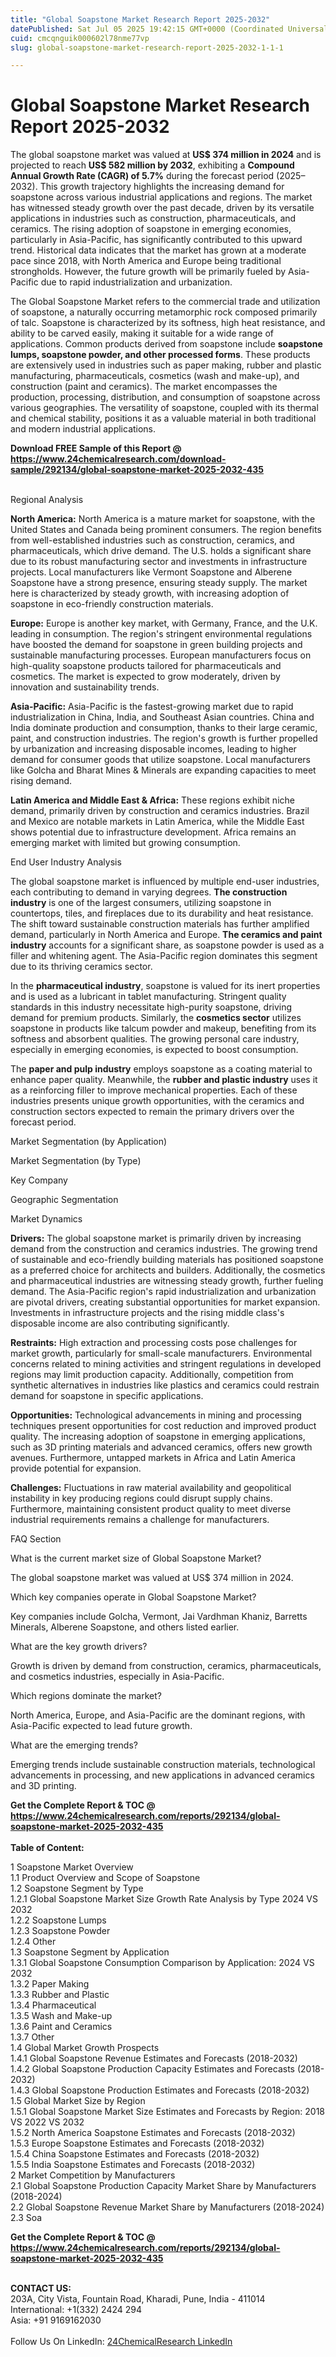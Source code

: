 ```yaml
---
title: "Global Soapstone Market Research Report 2025-2032"
datePublished: Sat Jul 05 2025 19:42:15 GMT+0000 (Coordinated Universal Time)
cuid: cmcqnguik000602l78nme77vp
slug: global-soapstone-market-research-report-2025-2032-1-1-1

---
```


# Global Soapstone Market Research Report 2025-2032

<p>The global soapstone market was valued at <strong>US$ 374 million in 2024</strong> and is projected to reach <strong>US$ 582 million by 2032</strong>, exhibiting a <strong>Compound Annual Growth Rate (CAGR) of 5.7%</strong> during the forecast period (2025–2032). This growth trajectory highlights the increasing demand for soapstone across various industrial applications and regions. The market has witnessed steady growth over the past decade, driven by its versatile applications in industries such as construction, pharmaceuticals, and ceramics. The rising adoption of soapstone in emerging economies, particularly in Asia-Pacific, has significantly contributed to this upward trend. Historical data indicates that the market has grown at a moderate pace since 2018, with North America and Europe being traditional strongholds. However, the future growth will be primarily fueled by Asia-Pacific due to rapid industrialization and urbanization.</p><p>
</p><p>The Global Soapstone Market refers to the commercial trade and utilization of soapstone, a naturally occurring metamorphic rock composed primarily of talc. Soapstone is characterized by its softness, high heat resistance, and ability to be carved easily, making it suitable for a wide range of applications. Common products derived from soapstone include <strong>soapstone lumps, soapstone powder, and other processed forms</strong>. These products are extensively used in industries such as paper making, rubber and plastic manufacturing, pharmaceuticals, cosmetics (wash and make-up), and construction (paint and ceramics). The market encompasses the production, processing, distribution, and consumption of soapstone across various geographies. The versatility of soapstone, coupled with its thermal and chemical stability, positions it as a valuable material in both traditional and modern industrial applications.</p><div><b>Download FREE Sample of this Report @ 
            <a href="https://www.24chemicalresearch.com/download-sample/292134/global-soapstone-market-2025-2032-435">
            https://www.24chemicalresearch.com/download-sample/292134/global-soapstone-market-2025-2032-435</a></b></div><br><p>
Regional Analysis</p><p>
</p><p><strong>North America:</strong> North America is a mature market for soapstone, with the United States and Canada being prominent consumers. The region benefits from well-established industries such as construction, ceramics, and pharmaceuticals, which drive demand. The U.S. holds a significant share due to its robust manufacturing sector and investments in infrastructure projects. Local manufacturers like Vermont Soapstone and Alberene Soapstone have a strong presence, ensuring steady supply. The market here is characterized by steady growth, with increasing adoption of soapstone in eco-friendly construction materials.</p><p>
</p><p><strong>Europe:</strong> Europe is another key market, with Germany, France, and the U.K. leading in consumption. The region's stringent environmental regulations have boosted the demand for soapstone in green building projects and sustainable manufacturing processes. European manufacturers focus on high-quality soapstone products tailored for pharmaceuticals and cosmetics. The market is expected to grow moderately, driven by innovation and sustainability trends.</p><p>
</p><p><strong>Asia-Pacific:</strong> Asia-Pacific is the fastest-growing market due to rapid industrialization in China, India, and Southeast Asian countries. China and India dominate production and consumption, thanks to their large ceramic, paint, and construction industries. The region's growth is further propelled by urbanization and increasing disposable incomes, leading to higher demand for consumer goods that utilize soapstone. Local manufacturers like Golcha and Bharat Mines &amp; Minerals are expanding capacities to meet rising demand.</p><p>
</p><p><strong>Latin America and Middle East &amp; Africa:</strong> These regions exhibit niche demand, primarily driven by construction and ceramics industries. Brazil and Mexico are notable markets in Latin America, while the Middle East shows potential due to infrastructure development. Africa remains an emerging market with limited but growing consumption.</p><p>
End User Industry Analysis</p><p>
</p><p>The global soapstone market is influenced by multiple end-user industries, each contributing to demand in varying degrees. <strong>The construction industry</strong> is one of the largest consumers, utilizing soapstone in countertops, tiles, and fireplaces due to its durability and heat resistance. The shift toward sustainable construction materials has further amplified demand, particularly in North America and Europe. <strong>The ceramics and paint industry</strong> accounts for a significant share, as soapstone powder is used as a filler and whitening agent. The Asia-Pacific region dominates this segment due to its thriving ceramics sector.</p><p>
</p><p>In the <strong>pharmaceutical industry</strong>, soapstone is valued for its inert properties and is used as a lubricant in tablet manufacturing. Stringent quality standards in this industry necessitate high-purity soapstone, driving demand for premium products. Similarly, the <strong>cosmetics sector</strong> utilizes soapstone in products like talcum powder and makeup, benefiting from its softness and absorbent qualities. The growing personal care industry, especially in emerging economies, is expected to boost consumption.</p><p>
</p><p>The <strong>paper and pulp industry</strong> employs soapstone as a coating material to enhance paper quality. Meanwhile, the <strong>rubber and plastic industry</strong> uses it as a reinforcing filler to improve mechanical properties. Each of these industries presents unique growth opportunities, with the ceramics and construction sectors expected to remain the primary drivers over the forecast period.</p><p>
Market Segmentation (by Application)</p><p>
</p><p>
Market Segmentation (by Type)</p><p>
</p><p>
Key Company</p><p>
</p><p>
Geographic Segmentation</p><p>
</p><p>
Market Dynamics</p><p>
</p><p><strong>Drivers:</strong> The global soapstone market is primarily driven by increasing demand from the construction and ceramics industries. The growing trend of sustainable and eco-friendly building materials has positioned soapstone as a preferred choice for architects and builders. Additionally, the cosmetics and pharmaceutical industries are witnessing steady growth, further fueling demand. The Asia-Pacific region's rapid industrialization and urbanization are pivotal drivers, creating substantial opportunities for market expansion. Investments in infrastructure projects and the rising middle class's disposable income are also contributing significantly.</p><p>
</p><p><strong>Restraints:</strong> High extraction and processing costs pose challenges for market growth, particularly for small-scale manufacturers. Environmental concerns related to mining activities and stringent regulations in developed regions may limit production capacity. Additionally, competition from synthetic alternatives in industries like plastics and ceramics could restrain demand for soapstone in specific applications.</p><p>
</p><p><strong>Opportunities:</strong> Technological advancements in mining and processing techniques present opportunities for cost reduction and improved product quality. The increasing adoption of soapstone in emerging applications, such as 3D printing materials and advanced ceramics, offers new growth avenues. Furthermore, untapped markets in Africa and Latin America provide potential for expansion.</p><p>
</p><p><strong>Challenges:</strong> Fluctuations in raw material availability and geopolitical instability in key producing regions could disrupt supply chains. Furthermore, maintaining consistent product quality to meet diverse industrial requirements remains a challenge for manufacturers.</p><p>
FAQ Section</p><p>
What is the current market size of Global Soapstone Market?</p><p>
</p><p>The global soapstone market was valued at US$ 374 million in 2024.</p><p>
Which key companies operate in Global Soapstone Market?</p><p>
</p><p>Key companies include Golcha, Vermont, Jai Vardhman Khaniz, Barretts Minerals, Alberene Soapstone, and others listed earlier.</p><p>
What are the key growth drivers?</p><p>
</p><p>Growth is driven by demand from construction, ceramics, pharmaceuticals, and cosmetics industries, especially in Asia-Pacific.</p><p>
Which regions dominate the market?</p><p>
</p><p>North America, Europe, and Asia-Pacific are the dominant regions, with Asia-Pacific expected to lead future growth.</p><p>
What are the emerging trends?</p><p>
</p><p>Emerging trends include sustainable construction materials, technological advancements in processing, and new applications in advanced ceramics and 3D printing.</p>

<div><b>Get the Complete Report & TOC @ 
            <a href="https://www.24chemicalresearch.com/reports/292134/global-soapstone-market-2025-2032-435">
            https://www.24chemicalresearch.com/reports/292134/global-soapstone-market-2025-2032-435</a></b></div><br>
            <b>Table of Content:</b><p>1 Soapstone Market Overview<br />
    1.1 Product Overview and Scope of Soapstone<br />
    1.2 Soapstone Segment by Type<br />
        1.2.1 Global Soapstone Market Size Growth Rate Analysis by Type 2024 VS 2032<br />
        1.2.2 Soapstone Lumps<br />
        1.2.3 Soapstone Powder<br />
        1.2.4 Other<br />
    1.3 Soapstone Segment by Application<br />
        1.3.1 Global Soapstone Consumption Comparison by Application: 2024 VS 2032<br />
        1.3.2 Paper Making<br />
        1.3.3 Rubber and Plastic<br />
        1.3.4 Pharmaceutical<br />
        1.3.5 Wash and Make-up<br />
        1.3.6 Paint and Ceramics<br />
        1.3.7 Other<br />
    1.4 Global Market Growth Prospects<br />
        1.4.1 Global Soapstone Revenue Estimates and Forecasts (2018-2032)<br />
        1.4.2 Global Soapstone Production Capacity Estimates and Forecasts (2018-2032)<br />
        1.4.3 Global Soapstone Production Estimates and Forecasts (2018-2032)<br />
    1.5 Global Market Size by Region<br />
        1.5.1 Global Soapstone Market Size Estimates and Forecasts by Region: 2018 VS 2022 VS 2032<br />
        1.5.2 North America Soapstone Estimates and Forecasts (2018-2032)<br />
        1.5.3 Europe Soapstone Estimates and Forecasts (2018-2032)<br />
        1.5.4 China Soapstone Estimates and Forecasts (2018-2032)<br />
        1.5.5 India Soapstone Estimates and Forecasts (2018-2032)<br />
2 Market Competition by Manufacturers<br />
    2.1 Global Soapstone Production Capacity Market Share by Manufacturers (2018-2024)<br />
    2.2 Global Soapstone Revenue Market Share by Manufacturers (2018-2024)<br />
    2.3 Soa</p>

<div><b>Get the Complete Report & TOC @ 
            <a href="https://www.24chemicalresearch.com/reports/292134/global-soapstone-market-2025-2032-435">
            https://www.24chemicalresearch.com/reports/292134/global-soapstone-market-2025-2032-435</a></b></div><br>

<b>CONTACT US:</b><br>
            203A, City Vista, Fountain Road, Kharadi, Pune, India - 411014<br>
            International: +1(332) 2424 294<br>
            Asia: +91 9169162030 <br><br>
            Follow Us On LinkedIn: <a href="https://www.linkedin.com/company/24chemicalresearch/">24ChemicalResearch LinkedIn</a>